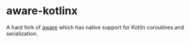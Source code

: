 # aware-kotlinx
A hard fork of [aware](https://github.com/growlyx/aware) which has native support for Kotlin coroutines and serialization.
